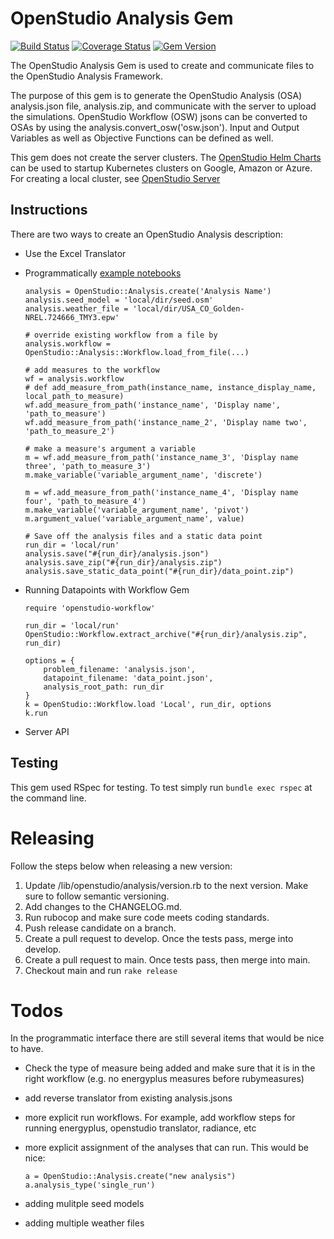# OpenStudio Analysis Gem

[![Build Status](https://github.com/NREL/OpenStudio-analysis-gem/actions/workflows/openstudio-analysis.yml/badge.svg?branch=develop)](https://github.com/NREL/OpenStudio-analysis-gem/actions/workflows/openstudio-analysis.yml)
[![Coverage Status](https://coveralls.io/repos/NREL/OpenStudio-analysis-gem/badge.svg?branch=develop)](https://coveralls.io/r/NREL/OpenStudio-analysis-gem?branch=develop)
[![Gem Version](https://badge.fury.io/rb/openstudio-analysis.svg)](https://badge.fury.io/rb/openstudio-analysis)

The OpenStudio Analysis Gem is used to create and communicate files to the OpenStudio Analysis Framework.

The purpose of this gem is to generate the OpenStudio Analysis (OSA) analysis.json file, analysis.zip, and communicate with the server to upload
the simulations.  OpenStudio Workflow (OSW) jsons can be converted to OSAs by using the analysis.convert_osw('osw.json').  Input and Output Variables as well as Objective Functions can be defined as well. 

This gem does not create the server clusters. The [OpenStudio Helm Charts](https://github.com/NREL/openstudio-server-helm) can be used to startup Kubernetes clusters on Google, Amazon or Azure.  For creating a local cluster, see [OpenStudio Server](https://github.com/NREL/OpenStudio-server/tree/develop/local_setup_scripts)

## Instructions

There are two ways to create an OpenStudio Analysis description:
* Use the Excel Translator


* Programmatically  [example notebooks](https://github.com/NREL/docker-openstudio-jupyter)

    ```
    analysis = OpenStudio::Analysis.create('Analysis Name')
    analysis.seed_model = 'local/dir/seed.osm'
    analysis.weather_file = 'local/dir/USA_CO_Golden-NREL.724666_TMY3.epw'
    
    # override existing workflow from a file by
    analysis.workflow = OpenStudio::Analysis::Workflow.load_from_file(...)
    
    # add measures to the workflow
    wf = analysis.workflow
    # def add_measure_from_path(instance_name, instance_display_name, local_path_to_measure)
    wf.add_measure_from_path('instance_name', 'Display name', 'path_to_measure')
    wf.add_measure_from_path('instance_name_2', 'Display name two', 'path_to_measure_2')
    
    # make a measure's argument a variable
    m = wf.add_measure_from_path('instance_name_3', 'Display name three', 'path_to_measure_3')
    m.make_variable('variable_argument_name', 'discrete')
    
    m = wf.add_measure_from_path('instance_name_4', 'Display name four', 'path_to_measure_4')
    m.make_variable('variable_argument_name', 'pivot')
    m.argument_value('variable_argument_name', value)
    
    # Save off the analysis files and a static data point
    run_dir = 'local/run'
    analysis.save("#{run_dir}/analysis.json")
    analysis.save_zip("#{run_dir}/analysis.zip")
    analysis.save_static_data_point("#{run_dir}/data_point.zip")
    ```

* Running Datapoints with Workflow Gem

    ```
    require 'openstudio-workflow'
    
    run_dir = 'local/run'
    OpenStudio::Workflow.extract_archive("#{run_dir}/analysis.zip", run_dir)
    
    options = {
        problem_filename: 'analysis.json',
        datapoint_filename: 'data_point.json',
        analysis_root_path: run_dir
    }
    k = OpenStudio::Workflow.load 'Local', run_dir, options
    k.run
    ```
    
* Server API

## Testing

This gem used RSpec for testing.  To test simply run `bundle exec rspec` at the command line.

# Releasing

Follow the steps below when releasing a new version:

1. Update /lib/openstudio/analysis/version.rb to the next version. Make sure to follow semantic versioning.
2. Add changes to the CHANGELOG.md.
3. Run rubocop and make sure code meets coding standards.
4. Push release candidate on a branch.
5. Create a pull request to develop. Once the tests pass, merge into develop. 
6. Create a pull request to main. Once tests pass, then merge into main.
7. Checkout main and run `rake release`

# Todos

In the programmatic interface there are still several items that would be nice to have.

* Check the type of measure being added and make sure that it is in the right workflow (e.g. no energyplus measures before rubymeasures)
* add reverse translator from existing analysis.jsons
* more explicit run workflows. For example, add workflow steps for running energyplus, openstudio translator, radiance, etc
* more explicit assignment of the analyses that can run. This would be nice:

    ```
    a = OpenStudio::Analysis.create("new analysis")
    a.analysis_type('single_run')
    ```

* adding mulitple seed models
* adding multiple weather files

